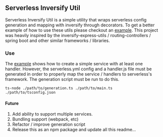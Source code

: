 ## Serverless Inversify Util
Serverless Inversify Util is a simple utility that wraps serverless config generation and mapping with inversify through decorators. To get a better example of how to use these utils please checkout an [example](example). This project was heavily inspired by the inversify-express-utils / routing-controllers / spring boot and other similar frameworks / libraries.

### Use
The [example](example) shows how to create a simple service with at least one handler. However, the serverless.yml config and a handler.js file must be generated in order to properly map the service / handlers to serverless's framework. The generation script must be run to do this.

`ts-node ./path/to/generation.ts ./path/to/main.ts ./path/to/tsconfig.json`

#### Future
1. Add ability to support multiple services.
2. Bundling support (webpack, etc)
3. Refactor / improve generation script
4. Release this as an npm package and update all this readme...